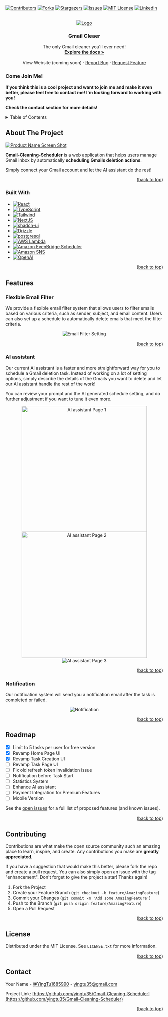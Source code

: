 <!-- <div align="center">
	<h1><b>Ying Tu's Portfolio Website</b></h1>
	<a href="https://Gmail-Cleaning-Scheduler/">Gmail-Cleaning-Scheduler</a><br>
	<h2>PC Version</h2>
	<img alt="home-pc" src="https://user-images.githubusercontent.com/91551415/219528017-746ff31a-e225-4f28-a039-0e0a6fb085bd.png" />
	<h2>Mobile Version</h2>
	<img alt="home-mobile" src="https://user-images.githubusercontent.com/91551415/219830674-ac8be166-ff23-4cc6-a0a9-6279c79c2636.png" />
</div> -->

<!-- Improved compatibility of back to top link: See: https://github.com/othneildrew/Best-README-Template/pull/73 -->
<a name="readme-top"></a>
<!--
*** Thanks for checking out the Best-README-Template. If you have a suggestion
*** that would make this better, please fork the repo and create a pull request
*** or simply open an issue with the tag "enhancement".
*** Don't forget to give the project a star!
*** Thanks again! Now go create something AMAZING! :D
-->



<!-- PROJECT SHIELDS -->
<!--
*** I'm using markdown "reference style" links for readability.
*** Reference links are enclosed in brackets [ ] instead of parentheses ( ).
*** See the bottom of this document for the declaration of the reference variables
*** for contributors-url, forks-url, etc. This is an optional, concise syntax you may use.
*** https://www.markdownguide.org/basic-syntax/#reference-style-links
-->
[![Contributors][contributors-shield]][contributors-url]
[![Forks][forks-shield]][forks-url]
[![Stargazers][stars-shield]][stars-url]
[![Issues][issues-shield]][issues-url]
[![MIT License][license-shield]][license-url]
[![LinkedIn][linkedin-shield]][linkedin-url]



<!-- PROJECT LOGO -->
<br />
<div align="center">
  <a href="Gmail-Cleaning-Scheduler">
    <img src="https://github.com/user-attachments/assets/e617c877-8041-418c-b974-7e23f514622f" alt="Logo">
  </a>

<h3 align="center">Gmail Cleaer</h3>

  <p align="center">
    The only Gmail cleaner you'll ever need!
    <br />
    <a href="https://github.com/yingtu35/Gmail-Cleaning-Scheduler"><strong>Explore the docs »</strong></a>
    <br />
    <br />
    <!-- <a href="Gmail-Cleaning-Scheduler">View Website (coming soon)</a> -->
    <span>View Website (coming soon)</span>
    ·
    <a href="https://github.com/yingtu35/Gmail-Cleaning-Scheduler/issues">Report Bug</a>
    ·
    <a href="https://github.com/yingtu35/Gmail-Cleaning-Scheduler/issues">Request Feature</a>
  </p>
</div>

<h3>Come Join Me!</h3>

**If you think this is a cool project and want to join me and make it even better, please feel free to contact me! I'm looking forward to working with you!**

**Check the contact section for more details!**



<!-- TABLE OF CONTENTS -->
<details>
  <summary>Table of Contents</summary>
  <ol>
    <li>
      <a href="#about-the-project">About The Project</a>
      <ul>
        <li><a href="#built-with">Built With</a></li>
      </ul>
    </li>
    <li><a href="#features">Features</a>
      <ul>
        <li><a href="#flexible-email-filter">Flexible Emails Filter</a></li>
        <li><a href="#ai-assistant">AI-powered Scheduler</a></li>
        <li><a href="#notification">Email Notification</a></li>
      </ul>
    </li>
    <li><a href="#roadmap">Roadmap</a></li>
    <li><a href="#contributing">Contributing</a></li>
    <li><a href="#license">License</a></li>
    <li><a href="#contact">Contact</a></li>
    <!-- <li><a href="#acknowledgments">Acknowledgments</a></li> -->
  </ol>
</details>



<!-- ABOUT THE PROJECT -->
## About The Project

[![Product Name Screen Shot][product-screenshot]](Gmail-Cleaning-Scheduler)

**Gmail-Cleaning-Scheduler** is a web application that helps users manage Gmail inbox by automatically **scheduling Gmails deletion actions**. 

Simply connect your Gmail account and let the AI assistant do the rest!


<p align="right">(<a href="#readme-top">back to top</a>)</p>



### Built With

* [![React][React.js]][React-url]
* [![TypeScript][TypeScript.org]][TypeScript-url]
* [![Tailwind][Tailwind.com]][Tailwind-url]
* [![NextJS][NextJS.org]][NextJS-url]
* [![shadcn-ui][shadcn-ui.com]][shadcn-ui-url]
* [![Drizzle][Drizzle.com]][Drizzle-url]
* [![postgresql][postgresql]][postgresql-url]
* [![AWS Lambda][AWS Lambda]][AWS Lambda-url]
* [![Amazon EvenBridge Scheduler][Amazon EvenBridge Scheduler]][Amazon EvenBridge Scheduler-url]
* [![Amazon SNS][Amazon SNS]][Amazon SNS-url]
* [![OpenAI][OpenAI]][OpenAI-url]

<p align="right">(<a href="#readme-top">back to top</a>)</p>



<!-- FEATURES -->
## Features

### Flexible Email Filter
<p>We provide a flexible email filter system that allows users to filter emails based on various criteria, such as sender, subject, and email content. Users can also set up a schedule to automatically delete emails that meet the filter criteria.</p>
<div align="center">
  <img src="https://github.com/user-attachments/assets/6043da03-f73e-4ce5-a6df-255cb7b7533c" alt="Email Filter Setting" />
</div>


<p align="right">(<a href="#readme-top">back to top</a>)</p>

### AI assistant
<p></p>Our current AI assistant is a faster and more straightforward way for you to schedule a Gmail deletion task. Instead of working on a lot of setting options, simply describe the details of the Gmails you want to delete and let our AI assistant handle the rest of the work!</p>
<p>You can review your prompt and the AI generated schedule setting, and do further adjustment if you want to tune it even more.</p>

<div align="center">
  <img src="https://github.com/user-attachments/assets/4db0a019-f386-4f1c-ba2a-e38a6f130cdf" alt="AI assistant Page 1" width="400px" />
  <img src="https://github.com/user-attachments/assets/08d07b61-aac2-4357-a7af-447671bd844e " alt="AI assistant Page 2" width="400px" />
  <img src="https://github.com/user-attachments/assets/718dddfe-2f4c-4cc6-be70-fc599c9b4b1e" alt="AI assistant Page 3" />
</div>

<p align="right">(<a href="#readme-top">back to top</a>)</p>

### Notification
<p>Our notification system will send you a notification email after the task is completed or failed.</p>
<div align="center">
  <img src="https://github.com/user-attachments/assets/318a9689-e92d-4035-9b5d-aefe62d92caf" alt="Notification" />
</div>
<p align="right">(<a href="#readme-top">back to top</a>)</p>

<!-- ROADMAP -->
## Roadmap
- [x] Limit to 5 tasks per user for free version
- [x] Revamp Home Page UI
- [x] Revamp Task Creation UI
- [ ] Revamp Task Page UI
- [ ] Fix old refresh token invalidation issue
- [ ] Notification before Task Start
- [ ] Statistics System
- [ ] Enhance AI assistant
- [ ] Payment Integration for Premium Features
- [ ] Mobile Version
    <!-- - [ ] Nested Feature -->

See the [open issues](https://github.com/yingtu35/Gmail-Cleaning-Scheduler/issues) for a full list of proposed features (and known issues).

<p align="right">(<a href="#readme-top">back to top</a>)</p>



<!-- CONTRIBUTING -->
## Contributing

Contributions are what make the open source community such an amazing place to learn, inspire, and create. Any contributions you make are **greatly appreciated**.

If you have a suggestion that would make this better, please fork the repo and create a pull request. You can also simply open an issue with the tag "enhancement".
Don't forget to give the project a star! Thanks again!

1. Fork the Project
2. Create your Feature Branch (`git checkout -b feature/AmazingFeature`)
3. Commit your Changes (`git commit -m 'Add some AmazingFeature'`)
4. Push to the Branch (`git push origin feature/AmazingFeature`)
5. Open a Pull Request

<p align="right">(<a href="#readme-top">back to top</a>)</p>



<!-- LICENSE -->
## License

Distributed under the MIT License. See `LICENSE.txt` for more information.

<p align="right">(<a href="#readme-top">back to top</a>)</p>



<!-- CONTACT -->
## Contact

Your Name - [@YingTu1685990](https://twitter.com/YingTu1685990) - yingtu35@gmail.com

Project Link: [https://github.com/yingtu35/Gmail-Cleaning-Scheduler](https://github.com/yingtu35/Gmail-Cleaning-Scheduler)

<p align="right">(<a href="#readme-top">back to top</a>)</p>



<!-- ACKNOWLEDGMENTS -->
<!-- ## Acknowledgments



<p align="right">(<a href="#readme-top">back to top</a>)</p> -->



<!-- MARKDOWN LINKS & IMAGES -->
<!-- https://www.markdownguide.org/basic-syntax/#reference-style-links -->
[contributors-shield]: https://img.shields.io/github/contributors/yingtu35/Gmail-Cleaning-Scheduler.svg?style=for-the-badge
[contributors-url]: https://github.com/yingtu35/Gmail-Cleaning-Scheduler/graphs/contributors
[forks-shield]: https://img.shields.io/github/forks/yingtu35/Gmail-Cleaning-Scheduler.svg?style=for-the-badge
[forks-url]: https://github.com/yingtu35/Gmail-Cleaning-Scheduler/network/members
[stars-shield]: https://img.shields.io/github/stars/yingtu35/Gmail-Cleaning-Scheduler.svg?style=for-the-badge
[stars-url]: https://github.com/yingtu35/Gmail-Cleaning-Scheduler/stargazers
[issues-shield]: https://img.shields.io/github/issues/yingtu35/Gmail-Cleaning-Scheduler.svg?style=for-the-badge
[issues-url]: https://github.com/yingtu35/Gmail-Cleaning-Scheduler/issues
[license-shield]: https://img.shields.io/github/license/yingtu35/Gmail-Cleaning-Scheduler.svg?style=for-the-badge
[license-url]: https://github.com/yingtu35/Gmail-Cleaning-Scheduler/blob/master/LICENSE.txt
[linkedin-shield]: https://img.shields.io/badge/-LinkedIn-black.svg?style=for-the-badge&logo=linkedin&colorB=0A66C2
[linkedin-url]: https://linkedin.com/in/yingtu
[product-screenshot]: https://github.com/user-attachments/assets/7b8a25a7-bddd-48a0-8be6-f23368102107
[React.js]: https://img.shields.io/badge/React-20232A?style=for-the-badge&logo=react&logoColor=61DAFB
[React-url]: https://reactjs.org/
[shadcn-ui.com]: https://img.shields.io/badge/shadcn-ui-000000?style=for-the-badge&logo=shadcn-ui&logoColor=white
[shadcn-ui-url]: https://shadcn-ui.com/
[demo-url]: https://youtu.be/sCE-lH05nV4
[Tailwind.com]: https://img.shields.io/badge/tailwindcss-06B6D4?style=for-the-badge&logo=Tailwindcss&logoColor=white
[Tailwind-url]: https://tailwindcss.com/
[NextJS.org]: https://img.shields.io/badge/NextJS-000000?style=for-the-badge&logo=nextdotjs&logoColor=white
[NextJS-url]: https://nextjs.org/
[TypeScript.org]: https://img.shields.io/badge/TypeScript-3178C6?style=for-the-badge&logo=typescript&logoColor=white
[TypeScript-url]: https://www.typescriptlang.org/
[Drizzle.com]: https://img.shields.io/badge/drizzle-C5F74F?style=for-the-badge&logo=drizzle&logoColor=white
[Drizzle-url]: https://orm.drizzle.team/
[postgresql]: https://img.shields.io/badge/postgresql-316192?style=for-the-badge&logo=postgresql&logoColor=white
[postgresql-url]: https://www.postgresql.org/
[AWS Lambda]: https://img.shields.io/badge/awslambda-FF9900?style=for-the-badge&logo=awslambda&logoColor=white
[AWS Lambda-url]: https://aws.amazon.com/lambda/
[Amazon EvenBridge Scheduler]: https://img.shields.io/badge/AmazonEventBridgeScheduler-FF9900?style=for-the-badge&logo=amazonwebservices&logoColor=white
[Amazon EvenBridge Scheduler-url]: https://aws.amazon.com/eventbridge/
[Amazon SNS]: https://img.shields.io/badge/AmazonSNS-FF4F8B?style=for-the-badge&logo=amazonsqs&logoColor=black
[Amazon SNS-url]: https://aws.amazon.com/sns/
[OpenAI]: https://img.shields.io/badge/OpenAI-412991?style=for-the-badge&logo=openai&logoColor=white
[OpenAI-url]: https://www.openai.com/